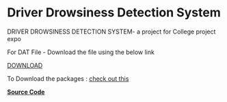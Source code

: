 # Driver Drowsiness Detection System
DRIVER DROWSINESS DETECTION SYSTEM- a project for College project expo

For DAT File - Download the file using the below link

[DOWNLOAD](https://drive.google.com/file/d/1L_PUwUF4aWMoWdTZKU0-qZpUxRt25NVq/view?usp=share_link)

To Download the packages : [check out this ](https://github.com/Techie03/MREC_DDDS/blob/main/DDDS%20PPT.pptx)

**[Source Code](https://github.com/Techie03/MREC_DDDS/blob/main/driver.py)**

